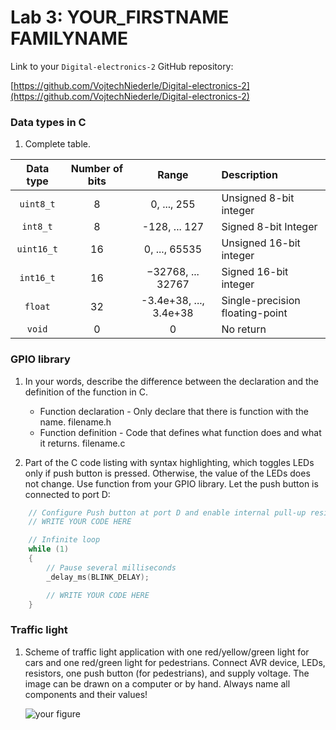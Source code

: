 # Lab 3: YOUR_FIRSTNAME FAMILYNAME

Link to your `Digital-electronics-2` GitHub repository:

   [https://github.com/VojtechNiederle/Digital-electronics-2](https://github.com/VojtechNiederle/Digital-electronics-2)


### Data types in C

1. Complete table.

| **Data type** | **Number of bits** | **Range** | **Description** |
| :-: | :-: | :-: | :-- | 
| `uint8_t`  | 8 | 0, ..., 255 | Unsigned 8-bit integer |
| `int8_t`   | 8 | -128, ... 127 | Signed 8-bit Integer |
| `uint16_t` | 16 | 0, ..., 65535 | Unsigned 16-bit integer |
| `int16_t`  | 16 | −32768, ... 32767 | Signed 16-bit integer |
| `float`    | 32 | -3.4e+38, ..., 3.4e+38 | Single-precision floating-point |
| `void`     | 0 | 0 | No return |


### GPIO library

1. In your words, describe the difference between the declaration and the definition of the function in C.
   * Function declaration - Only declare that there is function with the name. filename.h
   * Function definition - Code that defines what function does and what it returns. filename.c

2. Part of the C code listing with syntax highlighting, which toggles LEDs only if push button is pressed. Otherwise, the value of the LEDs does not change. Use function from your GPIO library. Let the push button is connected to port D:

```c
    // Configure Push button at port D and enable internal pull-up resistor
    // WRITE YOUR CODE HERE

    // Infinite loop
    while (1)
    {
        // Pause several milliseconds
        _delay_ms(BLINK_DELAY);

        // WRITE YOUR CODE HERE
    }
```


### Traffic light

1. Scheme of traffic light application with one red/yellow/green light for cars and one red/green light for pedestrians. Connect AVR device, LEDs, resistors, one push button (for pedestrians), and supply voltage. The image can be drawn on a computer or by hand. Always name all components and their values!

   ![your figure]()
